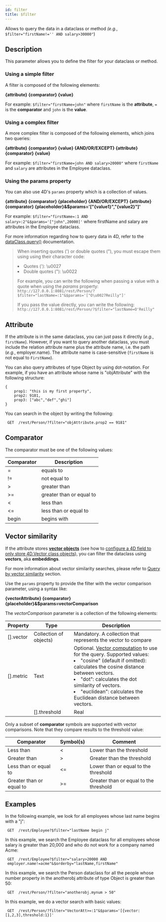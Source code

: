 ```yaml
---
id: filter
title: $filter 
---
```



 
Allows to query the data in a dataclass or method *(e.g.*, `$filter="firstName!='' AND salary>30000"`)


## Description   

This parameter allows you to define the filter for your dataclass or method.

### Using a simple filter

A filter is composed of the following elements:

**\{attribute\} {comparator} {value}**

For example: `$filter="firstName=john"` where `firstName` is the **attribute**, `=` is the **comparator** and `john` is the **value**.

### Using a complex filter

A more complex filter is composed of the following elements, which joins two queries:

**\{attribute\} {comparator} {value} {AND/OR/EXCEPT} \{attribute\} {comparator} {value}**


For example: `$filter="firstName=john AND salary>20000"` where `firstName` and `salary` are attributes in the Employee dataclass.

### Using the params property

You can also use 4D's `params` property which is a collection of values.

**\{attribute\} {comparator} {placeholder} {AND/OR/EXCEPT} \{attribute\} {comparator} {placeholder}&$params='["{value1}","{value2}"]'**

For example: `$filter="firstName=:1 AND salary>:2"&$params='["john",20000]'` where firstName and salary are attributes in the Employee dataclass.

For more information regarding how to query data in 4D, refer to the [dataClass.query()](../API/DataClassClass.md#query) documentation. 


>When inserting quotes (') or double quotes ("), you must escape them using using their character code:
>
><li>Quotes ('): \u0027</li>
><li>Double quotes ("): \u0022</li>
>
>For example, you can write the following when passing a value with a quote when using the *params* property:  
>`http://127.0.0.1:8081/rest/Person/?$filter="lastName=:1"&$params='["O\u0027Reilly"]'`
>
> If you pass the value directly, you can write the following:
`http://127.0.0.1:8081/rest/Person/?$filter="lastName=O'Reilly"`




## Attribute

If the attribute is in the same dataclass, you can just pass it directly (*e.g.*, `firstName`). However, if you want to query another dataclass, you must include the relation attribute name plus the attribute name, i.e. the path (*e.g.*, employer.name). The attribute name is case-sensitive (`firstName` is not equal to `FirstName`).

You can also query attributes of type Object by using dot-notation. For example, if you have an attribute whose name is "objAttribute" with the following structure:

```
{
    prop1: "this is my first property",
    prop2: 9181,
    prop3: ["abc","def","ghi"]
}
```

You can search in the object by writing the following:

` GET  /rest/Person/?filter="objAttribute.prop2 == 9181"`

## Comparator 
 
The comparator must be one of the following values:

|Comparator	|Description|
|---|---|
|=	|equals to|
|!=	|not equal to|
|>	|greater than|
|>=	|greater than or equal to|
|<	|less than|
|<=	|less than or equal to|
|begin	|begins with|


## Vector similarity

If the attribute stores [**vector objects**](../API/VectorClass.md) (see how to [configure a 4D field to only store 4D.Vector class objects](../Develop/field-properties.md#class)), you can filter the dataclass using **vectors**, aka **embeddings**. 

For more information about vector similarity searches, please refer to [Query by vector similarity](../API/DataClassClass.md#query-by-vector-similarity) section. 

Use the `params` property to provide the filter with the vector comparison parameter, using a syntax like:

**\{vectorAttribute\} \{comparator\} \{placeholder\}&$params=vectorComparison**

The *vectorComparison* parameter is a collection of the following elements:

|Property|Type|Description|
|---|---|---|
|[].vector|Collection of objects)|Mandatory. A collection that represents the vector to compare|
|[].metric|Text|Optional. [Vector computation](../API/VectorClass.md#understanding-the-different-vector-computations) to use for the query. Supported values:<li>"cosine" (default if omitted): calculates the cosine distance between vectors.</li><li>"dot": calculates the dot similarity of vectors.</li><li>"euclidean": calculates the Euclidean distance between vectors.|
||[].threshold|Real|Optional (default: 0.5). A threshold value used to filter vector comparisons based on their cosine, dot or euclidean similarity score according to the selected "metric". It is highly recommended to choose a similarity that best fits your specific use case for optimal results.|

Only a subset of **comparator** symbols are supported with vector comparisons. Note that they compare results to the threshold value: 

 |Comparator| Symbol(s)| Comment|
 |---|---|---|
 |Less than| <| Lower than the threshold|
 |Greater than| > |Greater than the threshold|
 |Less than or equal to| <=|Lower than or equal to the threshold|
 |Greater than or equal to| >= |Greater than or equal to the threshold|



## Examples

In the following example, we look for all employees whose last name begins with a "j":

```
 GET  /rest/Employee?$filter="lastName begin j"
```

In this example, we search the Employee dataclass for all employees whose salary is greater than 20,000 and who do not work for a company named Acme:

```
 GET  /rest/Employee?$filter="salary>20000 AND  
 employer.name!=acme"&$orderby="lastName,firstName"
```

In this example, we search the Person dataclass for all the people whose number property in the anotherobj attribute of type Object is greater than 50:

```
 GET  /rest/Person/?filter="anotherobj.mynum > 50"
```

In this example, we do a vector search with basic values:

```
 GET  /rest/Person/?filter="VectorAtt>=:1"&$params='[{vector:[1,2,3],threshold:1}]'
```
